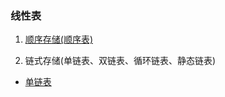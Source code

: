 ### 线性表
1. [顺序存储(顺序表)](SequenceList/readme.md)

2. 链式存储(单链表、双链表、循环链表、静态链表)
 - [单链表](LinkList/readme.md)



